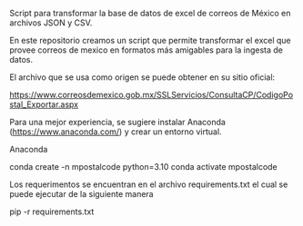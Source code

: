 Script para transformar la base de datos de excel de correos de México en archivos JSON y CSV.

En este repositorio creamos un script que permite transformar el excel que provee correos de mexico en formatos más amigables para la ingesta de datos.

El archivo que se usa como origen se puede obtener en su sitio oficial:

https://www.correosdemexico.gob.mx/SSLServicios/ConsultaCP/CodigoPostal_Exportar.aspx


Para una mejor experiencia, se sugiere instalar Anaconda (https://www.anaconda.com/) y crear un entorno virtual.



Anaconda

conda create -n mpostalcode python=3.10
conda activate mpostalcode



Los requerimentos se encuentran en el archivo requirements.txt el cual se puede ejecutar de la siguiente manera

pip -r requirements.txt
